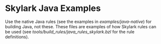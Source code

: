 Skylark Java Examples
=====================

Use the native Java rules (see the examples in _examples/java-native_) for
building Java, not these. These files are examples of how Skylark rules can be
used (see _tools/build_rules/java_rules_skylark.bzl_ for the rule definitions).
